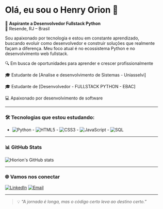 # Olá, eu sou o Henry Orion 👋
🎯 **Aspirante a Desenvolvedor Fullstack Python**  
📍 Resende, RJ – Brasil

Sou apaixonado por tecnologia e estou em constante aprendizado, buscando evoluir como desenvolvedor e construir soluções que realmente façam a diferença. Meu foco atual é no ecossistema Python e no desenvolvimento web fullstack.

🔍 Em busca de oportunidades para aprender e crescer profissionalmente  

🎓 Estudante de [Analise e desenvolvimento de Sistemas - Uniasselvi] 

🎓 Estudante de [Desenvolvedor - FULLSTACK PYTHON - EBAC] 

💻 Apaixonado por desenvolvimento de software  


---

### 🛠️ Tecnologias que estou estudando:

- ![Python](https://img.shields.io/badge/-Python-333?style=flat-square&logo=python) - ![HTML5](https://img.shields.io/badge/-HTML5-E34F26?style=flat-square&logo=html5&logoColor=white) - ![CSS3](https://img.shields.io/badge/-CSS3-1572B6?style=flat-square&logo=css3) - ![JavaScript](https://img.shields.io/badge/-JavaScript-F7DF1E?style=flat-square&logo=javascript&logoColor=black) - ![SQL](https://img.shields.io/badge/-SQL-4479A1?style=flat-square&logo=mysql&logoColor=white)

---

### 📊 GitHub Stats

![Hiorion's GitHub stats](https://github-readme-stats.vercel.app/api?username=hiorion&show_icons=true&theme=radical)

---

### 🌐 Vamos nos conectar

[![LinkedIn](https://img.shields.io/badge/-LinkedIn-0A66C2?style=flat-square&logo=linkedin&logoColor=white)](https://www.linkedin.com/in/henry-orion-a6960b34/)
[![Email](https://img.shields.io/badge/-Email-red?style=flat-square&logo=gmail&logoColor=white)](mailto:seuemail@gmail.com)

---

> 💡 *“A jornada é longa, mas o código certo leva ao destino certo.”*

